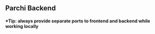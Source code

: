 ## Parchi Backend

#### *Tip: always provide separate ports to frontend and backend while working locally
